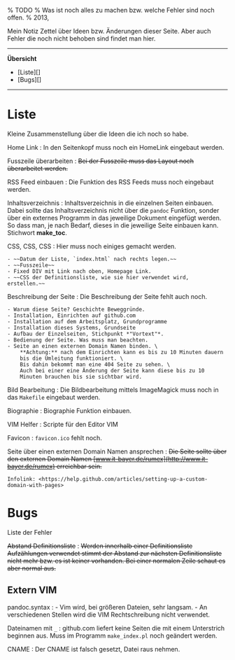 % TODO
% Was ist noch alles zu machen bzw. welche Fehler sind noch offen.
% 2013, 

<!--

# TODO

-->

Mein Notiz Zettel über Ideen bzw. Änderungen dieser Seite.
Aber auch Fehler die noch nicht behoben sind findet man hier.

<!-- schnipp -->

---------------------------------------------------------------

**Übersicht**

* [Liste][]
* [Bugs][]

---------------------------------------------------------------


# Liste

Kleine Zusammenstellung über die Ideen die ich noch so habe.

Home Link
:	In den Seitenkopf muss noch ein HomeLink eingebaut werden.

Fusszeile überarbeiten
:	~~Bei der Fusszeile muss das Layout noch überarbeitet werden.~~

RSS Feed einbauen
:	Die Funktion des RSS Feeds muss noch eingebaut werden.

Inhaltsverzeichnis
:	Inhaltsverzeichnis in die einzelnen Seiten einbauen.
	Dabei sollte das Inhaltsverzeichnis nicht über die `pandoc` Funktion,
	sonder über ein externes Programm in das jeweilige Dokument eingefügt werden.
	So dass man, je nach Bedarf, dieses in die jeweilige Seite einbauen kann. Stichwort **make_toc**.

CSS, CSS, CSS
:	Hier muss noch einiges gemacht werden.
	
	- ~~Datum der Liste, `index.html` nach rechts legen.~~
	- ~~Fusszeile~~
	- Fixed DIV mit Link nach oben, Homepage Link.
	- ~~CSS der Definitionsliste, wie sie hier verwendet wird, erstellen.~~

Beschreibung der Seite
:	Die Beschreibung der Seite fehlt auch noch.
	
	- Warum diese Seite? Geschichte Beweggründe.
	- Installation, Einrichten auf github.com
	- Installation auf dem Arbeitsplatz, Grundprogramme
	- Installation dieses Systems, Grundseite
	- Aufbau der Einzelseiten, Stichpunkt *"Vortext"*.
	- Bedienung der Seite. Was muss man beachten.
	- Seite an einen externen Domain Namen binden. \
		**Achtung:** nach dem Einrichten kann es bis zu 10 Minuten dauern
		bis die Umleitung funktioniert. \
		Bis dahin bekommt man eine 404 Seite zu sehen. \
		Auch bei einer eine Änderung der Seite kann diese bis zu 10
		Minuten brauchen bis sie sichtbar wird.

Bild Bearbeitung
:	Die Bildbearbeitung mittels ImageMagick muss noch in das `Makefile` eingebaut werden.

Biographie 
:	Biographie Funktion einbauen.

VIM Helfer
:	Scripte für den Editor VIM

Favicon
:	`favicon.ico` fehlt noch.


Seite über einen externen Domain Namen ansprechen
:	~~Die Seite sollte über den externen Domain Namen
	[www.it-bayer.de/rumex](http://www.it-bayer.de/rumex)
	erreichbar sein.~~

	Infolink: <https://help.github.com/articles/setting-up-a-custom-domain-with-pages>




# Bugs

Liste der Fehler 


~~Abstand Definitionsliste~~
:	~~Werden innerhalb einer Definitionsliste Aufzählungen verwendet
	stimmt der Abstand zur nächsten Definitionsliste nicht mehr
	bzw. es ist keiner vorhanden.
	Bei einer normalen Zeile schaut es aber normal aus.~~

## Extern VIM

pandoc.syntax
:	- Vim wird, bei größeren Dateien, sehr langsam.
	- An verschiedenen Stellen wird die VIM Rechtschreibung nicht verwendet.

Dateinamen mit `_`
:	github.com liefert keine Seiten die mit einem Unterstrich beginnen aus.
	Muss im Programm `make_index.pl` noch geändert werden.

CNAME
:	Der CNAME ist falsch gesetzt, Datei raus nehmen.
